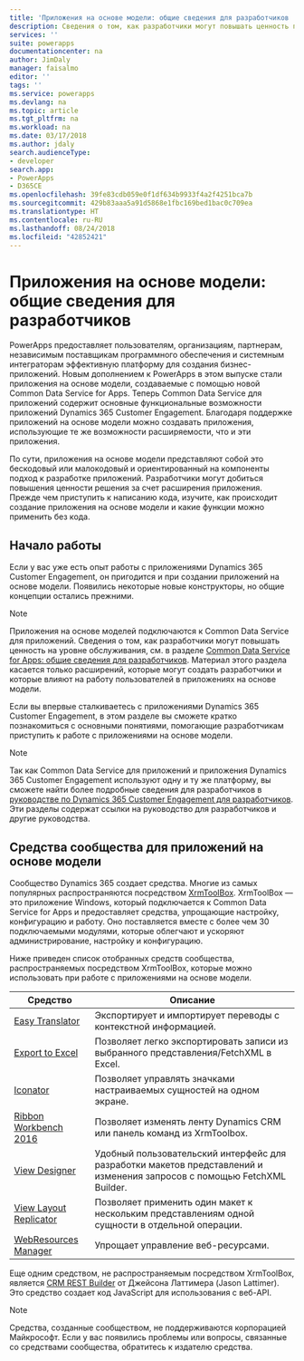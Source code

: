 ```yaml
---
title: 'Приложения на основе модели: общие сведения для разработчиков | Документы Майкрософт'
description: Сведения о том, как разработчики могут повышать ценность приложений на основе модели.
services: ''
suite: powerapps
documentationcenter: na
author: JimDaly
manager: faisalmo
editor: ''
tags: ''
ms.service: powerapps
ms.devlang: na
ms.topic: article
ms.tgt_pltfrm: na
ms.workload: na
ms.date: 03/17/2018
ms.author: jdaly
search.audienceType:
- developer
search.app:
- PowerApps
- D365CE
ms.openlocfilehash: 39fe83cdb059e0f1df634b9933f4a2f4251bca7b
ms.sourcegitcommit: 429b83aaa5a91d5868e1fbc169bed1bac0c709ea
ms.translationtype: HT
ms.contentlocale: ru-RU
ms.lasthandoff: 08/24/2018
ms.locfileid: "42852421"
---
```

# <a name="model-driven-apps-developer-overview"></a>Приложения на основе модели: общие сведения для разработчиков

PowerApps предоставляет пользователям, организациям, партнерам, независимым поставщикам программного обеспечения и системным интеграторам эффективную платформу для создания бизнес-приложений. Новым дополнением к PowerApps в этом выпуске стали приложения на основе модели, создаваемые с помощью новой Common Data Service for Apps. Теперь Common Data Service для приложений содержит основные функциональные возможности приложений Dynamics 365 Customer Engagement. Благодаря поддержке приложений на основе модели можно создавать приложения, использующие те же возможности расширяемости, что и эти приложения.

По сути, приложения на основе модели представляют собой это бескодовый или малокодовый и ориентированный на компоненты подход к разработке приложений. Разработчики могут добиться повышения ценности решения за счет расширения приложения. Прежде чем приступить к написанию кода, изучите, как происходит создание приложения на основе модели и какие функции можно применить без кода. 

## <a name="get-started"></a>Начало работы
Если у вас уже есть опыт работы с приложениями Dynamics 365 Customer Engagement, он пригодится и при создании приложений на основе модели. Появились некоторые новые конструкторы, но общие концепции остались прежними.

> [!NOTE]
> Приложения на основе моделей подключаются к Common Data Service для приложений. Сведения о том, как разработчики могут повышать ценность на уровне обслуживания, см. в разделе [Common Data Service for Apps: общие сведения для разработчиков](../common-data-service/overview.md).
> Материал этого раздела касается только расширений, которые могут создать разработчики и которые влияют на работу пользователей в приложениях на основе модели. 

Если вы впервые сталкиваетесь с приложениями Dynamics 365 Customer Engagement, в этом разделе вы сможете кратко познакомиться с основными понятиями, помогающие разработчикам приступить к работе с приложениями на основе модели. 

> [!NOTE]
> Так как Common Data Service для приложений и приложения Dynamics 365 Customer Engagement используют одну и ту же платформу, вы сможете найти более подробные сведения для разработчиков в [руководстве по Dynamics 365 Customer Engagement для разработчиков](/dynamics365/customer-engagement/developer/developer-guide). Эти разделы содержат ссылки на руководство для разработчиков и другие руководства.


## <a name="community-tools-for-model-driven-apps"></a>Средства сообщества для приложений на основе модели

Сообщество Dynamics 365 создает средства. Многие из самых популярных распространяются посредством [XrmToolBox](https://www.xrmtoolbox.com/). XrmToolBox — это приложение Windows, который подключается к Common Data Service for Apps и предоставляет средства, упрощающие настройку, конфигурацию и работу. Оно поставляется вместе с более чем 30 подключаемыми модулями, которые облегчают и ускоряют администрирование, настройку и конфигурацию.

Ниже приведен список отобранных средств сообщества, распространяемых посредством XrmToolBox, которые можно использовать при работе с приложениями на основе модели.

|Средство  |Описание  |
|---------|---------|
|[Easy Translator](https://www.xrmtoolbox.com/plugins/MsCrmTools.Translator/)|Экспортирует и импортирует переводы с контекстной информацией.|
|[Export to Excel](https://www.xrmtoolbox.com/plugins/Ryr.XrmToolBox.ExportToExcel/)|Позволяет легко экспортировать записи из выбранного представления/FetchXML в Excel.|
|[Iconator](https://www.xrmtoolbox.com/plugins/MscrmTools.Iconator/)|Позволяет управлять значками настраиваемых сущностей на одном экране.|
|[Ribbon Workbench 2016](https://www.xrmtoolbox.com/plugins/RibbonWorkbench2016/)|Позволяет изменять ленту Dynamics CRM или панель команд из XrmToolbox.|
|[View Designer](https://www.xrmtoolbox.com/plugins/Cinteros.XrmToolBox.ViewDesigner/)|Удобный пользовательский интерфейс для разработки макетов представлений и изменения запросов с помощью FetchXML Builder.|
|[View Layout Replicator](https://www.xrmtoolbox.com/plugins/MsCrmTools.ViewLayoutReplicator/)|Позволяет применить один макет к нескольким представлениям одной сущности в отдельной операции.|
|[WebResources Manager](https://www.xrmtoolbox.com/plugins/MsCrmTools.WebResourcesManager/)|Упрощает управление веб-ресурсами.|

Еще одним средством, не распространяемым посредством XrmToolBox, является [CRM REST Builder](https://github.com/jlattimer/CRMRESTBuilder) от Джейсона Латтимера (Jason Lattimer). Это средство создает код JavaScript для использования с веб-API.

> [!NOTE]
> Средства, созданные сообществом, не поддерживаются корпорацией Майкрософт. Если у вас появились проблемы или вопросы, связанные со средствами сообщества, обратитесь к издателю средства.




